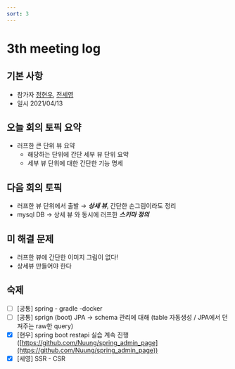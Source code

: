```yaml
---
sort: 3
---
```

# 3th meeting log

## 기본 사항
- 참가자 [정현우](https://github.com/Nuung), [전세영](https://github.com/SeyoungJeon)
- 일시 2021/04/13
##  오늘 회의 토픽 요약

- 러프한 큰 단위 뷰 요약
    - 해당하는 단위에 간단 세부 뷰 단위 요약
    - 세부 뷰 단위에 대한 간단한 기능 명세

## 다음 회의 토픽

- 러프한 뷰 단위에서 출발 → ***상세 뷰***, 간단한 손그림이라도 정리
- mysql DB → 상세 뷰 와 동시에 러프한 ***스키마 정의***

## 미 해결 문제

- 러프한 뷰에 간단한 이미지 그림이 없다!
- 상세뷰 만들어야 한다

## 숙제

- [ ]  [공통] spring - gradle -docker
- [ ]  [공통] sprign (boot) JPA → schema 관리에 대해 (table 자동생성 / JPA에서 던져주는 raw한 query)
- [x]  [현우] spring boot restapi 실습 계속 진행([https://github.com/Nuung/spring_admin_page](https://github.com/Nuung/spring_admin_page))
- [x]  [세영] SSR - CSR